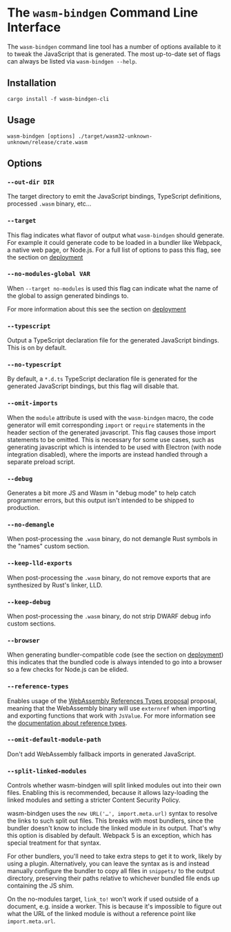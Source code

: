 # The `wasm-bindgen` Command Line Interface

The `wasm-bindgen` command line tool has a number of options available to it to
tweak the JavaScript that is generated. The most up-to-date set of flags can
always be listed via `wasm-bindgen --help`.

## Installation

```
cargo install -f wasm-bindgen-cli
```

## Usage

```
wasm-bindgen [options] ./target/wasm32-unknown-unknown/release/crate.wasm
```

## Options

### `--out-dir DIR`

The target directory to emit the JavaScript bindings, TypeScript definitions,
processed `.wasm` binary, etc...

### `--target`

This flag indicates what flavor of output what `wasm-bindgen` should generate.
For example it could generate code to be loaded in a bundler like Webpack, a
native web page, or Node.js. For a full list of options to pass this flag, see
the section on [deployment]

[deployment]: deployment.html

### `--no-modules-global VAR`

When `--target no-modules` is used this flag can indicate what the name of the
global to assign generated bindings to.

For more information about this see the section on [deployment]

### `--typescript`

Output a TypeScript declaration file for the generated JavaScript bindings. This
is on by default.

### `--no-typescript`

By default, a `*.d.ts` TypeScript declaration file is generated for the
generated JavaScript bindings, but this flag will disable that.

### `--omit-imports`

When the `module` attribute is used with the `wasm-bindgen` macro, the code
generator will emit corresponding `import` or `require` statements in the header
section of the generated javascript. This flag causes those import statements to
be omitted. This is necessary for some use cases, such as generating javascript
which is intended to be used with Electron (with node integration disabled),
where the imports are instead handled through a separate preload script.

### `--debug`

Generates a bit more JS and Wasm in "debug mode" to help catch programmer
errors, but this output isn't intended to be shipped to production.

### `--no-demangle`

When post-processing the `.wasm` binary, do not demangle Rust symbols in the
"names" custom section.

### `--keep-lld-exports`

When post-processing the `.wasm` binary, do not remove exports that are
synthesized by Rust's linker, LLD.

### `--keep-debug`

When post-processing the `.wasm` binary, do not strip DWARF debug info custom
sections.

### `--browser`

When generating bundler-compatible code (see the section on [deployment]) this
indicates that the bundled code is always intended to go into a browser so a few
checks for Node.js can be elided.

### `--reference-types`

Enables usage of the [WebAssembly References Types
proposal](https://github.com/webassembly/reference-types) proposal, meaning that
the WebAssembly binary will use `externref` when importing and exporting
functions that work with `JsValue`. For more information see the [documentation
about reference types](./reference-types.md).

### `--omit-default-module-path`

Don't add WebAssembly fallback imports in generated JavaScript.

### `--split-linked-modules`

Controls whether wasm-bindgen will split linked modules out into their own
files. Enabling this is recommended, because it allows lazy-loading the linked
modules and setting a stricter Content Security Policy.

wasm-bindgen uses the `new URL('…', import.meta.url)` syntax to resolve the
links to such split out files. This breaks with most bundlers, since the bundler
doesn't know to include the linked module in its output. That's why this option
is disabled by default. Webpack 5 is an exception, which has special treatment
for that syntax.

For other bundlers, you'll need to take extra steps to get it to work, likely by
using a plugin. Alternatively, you can leave the syntax as is and instead
manually configure the bundler to copy all files in `snippets/` to the output
directory, preserving their paths relative to whichever bundled file ends up
containing the JS shim.

On the no-modules target, `link_to!` won't work if used outside of a document,
e.g. inside a worker. This is because it's impossible to figure out what the
URL of the linked module is without a reference point like `import.meta.url`.
